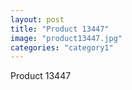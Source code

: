 ```yaml
---
layout: post
title: "Product 13447"
image: "product13447.jpg"
categories: "category1"
---
```

Product 13447
